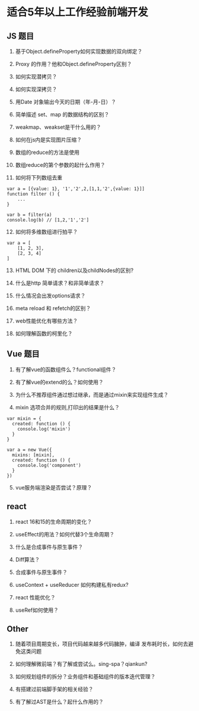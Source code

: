 # 适合5年以上工作经验前端开发
## JS 题目

1. 基于Object.defineProperty如何实现数据的双向绑定？
  
2. Proxy 的作用？他和Object.defineProperty区别？

3. 如何实现潜拷贝？

4. 如何实现深拷贝？

5. 用Date 对象输出今天的日期（年-月-日）？

6. 简单描述 set、map 的数据结构的区别？

7. weakmap、weakset是干什么用的？

8. 如何在js内是实现图片压缩？

9. 数组的reduce的方法是使用

10. 数组reduce的第个参数的起什么作用？

11. 如何将下列数组去重

```
var a = [{value: 1}, '1','2',2,[1,1,'2',{value: 1}]]
function filter () {
    ...
}

var b = filter(a)
console.log(b) // [1,2,'1','2']
```

12. 如何将多维数组进行拍平？

```
var a = [
    [1, 2, 3],
    [2, 3, 4]
]
```

13. HTML DOM 下的 children以及childNodes的区别?

14. 什么是http 简单请求？和非简单请求？

15. 什么情况会出发options请求？

16. meta reload 和 refetch的区别？

17. web性能优化有哪些方法？

18. 如何理解函数的柯里化？


## Vue 题目

1. 有了解vue的函数组件么？functional组件？

2. 有了解vue的extend的么？如何使用？

3. 为什么不推荐组件通过想过继承，而是通过mixin来实现组件生成？

4. mixin 选项合并的规则,打印出的结果是什么？

```
var mixin = {
  created: function () {
    console.log('mixin')
  }
}

var a = new Vue({
  mixins: [mixin],
  created: function () {
    console.log('component')
  }
})
```

5. vue服务端渲染是否尝试？原理？



## react

1. react 16和15的生命周期的变化？

2. useEffect的用法？如何代替3个生命周期？

3. 什么是合成事件与原生事件？

4. Diff算法？

5. 合成事件与原生事件？

6. useContext + useReducer 如何构建私有redux?

7. react 性能优化？

8. useRef如何使用？


## Other

1. 随着项目周期变长，项目代码越来越多代码臃肿，编译 发布耗时长，如何去避免这类问题 

2. 如何理解微前端？有了解或尝试么。sing-spa？qiankun?

3. 如何规划组件的拆分？业务组件和基础组件的版本迭代管理？

4. 有搭建过前端脚手架的相关经验？

5. 有了解过AST是什么？起什么作用的？


